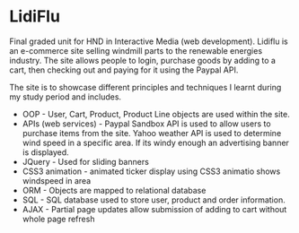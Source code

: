 LidiFlu
=======

Final graded unit for HND in Interactive Media (web development). Lidiflu is an e-commerce site selling windmill parts
to the renewable energies industry.  The site allows people to login, purchase goods by adding to a cart, then checking 
out and paying for it using the Paypal API.</br>

The site is to showcase different principles and techniques I learnt during my study period and includes.</br>
<ul>
<li>OOP - User, Cart, Product, Product Line objects are used within the site.</li>
<li>APIs (web services) - Paypal Sandbox API is used to allow users to purchase items from the site.  Yahoo weather API is used
to determine wind speed in a specific area.  If its windy enough an advertising banner is displayed.</li>
<li>JQuery - Used for sliding banners</li>
<li>CSS3 animation - animated ticker display using CSS3 animatio shows windspeed in area</li>
<li>ORM - Objects are mapped to relational database</li>
<li>SQL - SQL database used to store user, product and order information.</li>
<li>AJAX - Partial page updates allow submission of adding to cart without whole page refresh</li>
</ul>
